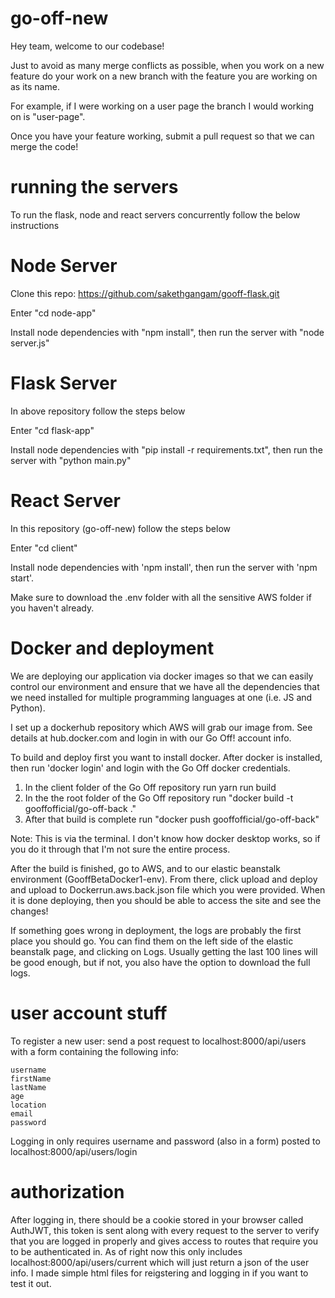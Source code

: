 # go-off-new

Hey team, welcome to our codebase!

Just to avoid as many merge conflicts as possible, when you work on a new feature
do your work on a new branch with the feature you are working on as its name.

For example, if I were working on a user page the branch I would working on is "user-page".

Once you have your feature working, submit a pull request so that we can merge the code!

# running the servers

To run the flask, node and react servers concurrently follow the below instructions

# Node Server

Clone this repo: https://github.com/sakethgangam/gooff-flask.git

Enter "cd node-app"

Install node dependencies with "npm install", then run the server with "node server.js"

# Flask Server

In above repository follow the steps below

Enter "cd flask-app"

Install node dependencies with "pip install -r requirements.txt", then run the server with "python main.py"

# React Server

In this repository (go-off-new) follow the steps below

Enter "cd client"

Install node dependencies with 'npm install', then run the server with 'npm start'.

Make sure to download the .env folder with all the sensitive AWS folder if you haven't already. 

# Docker and deployment

We are deploying our application via docker images so that we can easily control our environment and ensure that we have all the dependencies that we need installed for multiple programming languages at one (i.e. JS and Python).

I set up a dockerhub repository which AWS will grab our image from. See details at hub.docker.com and login in with our Go Off! account info.

To build and deploy first you want to install docker. After docker is installed, then run 'docker login' and login with the Go Off docker credentials.

1. In the client folder of the Go Off repository run yarn run build
2. In the the root folder of the Go Off repository run "docker build -t gooffofficial/go-off-back ."
3. After that build is complete run "docker push gooffofficial/go-off-back"

Note: This is via the terminal. I don't know how docker desktop works, so if you do it through that I'm not sure the entire process.

After the build is finished, go to AWS, and to our elastic beanstalk environment (GooffBetaDocker1-env). From there, click upload and deploy and upload to Dockerrun.aws.back.json file which you were provided. When it is done deploying, then you should be able to access the site and see the changes!

If something goes wrong in deployment, the logs are probably the first place you should go. You can find them on the left side of the elastic beanstalk page, and clicking on Logs. Usually getting the last 100 lines will be good enough, but if not, you also have the option to download the full logs.

# user account stuff

To register a new user: send a post request to localhost:8000/api/users with a form containing the following info:
```
username
firstName
lastName
age
location
email
password
```

Logging in only requires username and password (also in a form) posted to localhost:8000/api/users/login

# authorization

After logging in, there should be a cookie stored in your browser called AuthJWT, this token is sent along with every request to the server to verify that you are logged in properly and gives access to routes that require you to be authenticated in. As of right now this only includes localhost:8000/api/users/current which will just return a json of the user info. I made simple html files for reigstering and logging in if you want to test it out.
